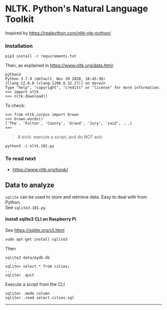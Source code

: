 # NLTK. Python's Natural Language Toolkit

Inspired by <https://realpython.com/nltk-nlp-python/>

### Installation
```
pip3 install -r requirements.txt
```

Then, as explained in <https://www.nltk.org/data.html>:
```
python3
Python 3.7.9 (default, Nov 20 2020, 18:45:38) 
[Clang 12.0.0 (clang-1200.0.32.27)] on darwin
Type "help", "copyright", "credits" or "license" for more information.
>>> import nltk
>>> nltk.download()
```
To check:
```
>>> from nltk.corpus import brown
>>> brown.words()
['The', 'Fulton', 'County', 'Grand', 'Jury', 'said', ...]
>>> 
```

> A trick: execute a script, and do NOT exit:
```
python3 -i nltk.101.py
```

### To read next
- <https://www.nltk.org/book/>

## Data to analyze
`sqlite` can be used to store and retirieve data. Easy to deal with from Python.  
See `sqlite3.101.py`.

#### Install sqlite3 CLI on Raspberry Pi
See <https://sqlite.org/cli.html>

```
sudo apt-get install sqlite3
```
Then
```
sqlite3 data/mydb.db
. . .
sqlite> select * from cities;
...
sqlite> .quit
```

Execute a script from the CLI
```
sqlite> .mode column
sqlite> .read select.cities.sql

```

---
